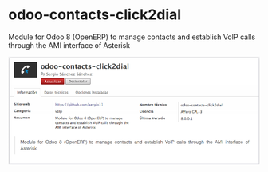 # odoo-contacts-click2dial
Module for Odoo 8 (OpenERP) to manage contacts and establish VoIP calls through the AMI interface of Asterisk

![Odoo Contacts Module](static/description/sshot-module.png "Odoo Contacts Module")
